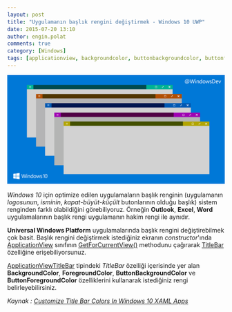 ```yaml
---
layout: post
title: "Uygulamanın başlık rengini değiştirmek - Windows 10 UWP"
date: 2015-07-20 13:10
author: engin.polat
comments: true
category: [Windows]
tags: [applicationview, backgroundcolor, buttonbackgroundcolor, buttonforegroundcolor, constructor, foregroundcolor, getforcurrentview, titlebar, uwp, viewmanagement, windows10]
---
```

![](/assets/uploads/2015/07/CustomizeTitleBarUWP.png)

*Windows 10* için optimize edilen uygulamaların başlık renginin (uygulamanın *logosunun*, *isminin*, *kapat*-*büyüt*-*küçült* butonlarının olduğu başlık) sistem renginden farklı olabildiğini görebiliyoruz. Örneğin **Outlook**, **Excel**, **Word** uygulamalarının başlık rengi uygulamanın hakim rengi ile aynıdır.

**Universal Windows Platform** uygulamalarında başlık rengini değiştirebilmek çok basit. Başlık rengini değiştirmek istediğiniz ekranın *constructor*'ında <a href="https://msdn.microsoft.com/library/windows/apps/xaml/windows.ui.viewmanagement.applicationview" target="_blank">ApplicationView</a> sınıfının <a href="https://msdn.microsoft.com/library/windows/apps/xaml/windows.ui.viewmanagement.applicationview.getforcurrentview" target="_blank">GetForCurrentView()</a> methodunu çağırarak <a href="https://msdn.microsoft.com/library/windows/apps/xaml/windows.ui.viewmanagement.applicationview.titlebar" target="_blank">TitleBar</a> özelliğine erişebiliyorsunuz.

<a href="https://msdn.microsoft.com/library/windows/apps/xaml/windows.ui.viewmanagement.applicationviewtitlebar" target="_blank">ApplicationViewTitleBar</a> tipindeki *TitleBar* özelliği içerisinde yer alan **BackgroundColor**, **ForegroundColor**, **ButtonBackgroundColor** ve **ButtonForegroundColor** özelliklerini kullanarak istediğiniz rengi belirleyebilirsiniz.

*Kaynak : <a href="http://www.sluniverse.com/ffn/index.php/2015/08/customize-title-bar-color-in-windows-10-xaml-apps" target="_blank">Customize Title Bar Colors In Windows 10 XAML Apps</a>*

